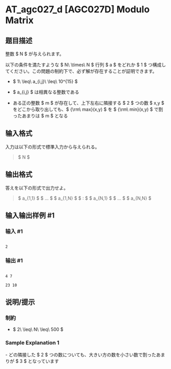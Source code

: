 # AT_agc027_d [AGC027D] Modulo Matrix

## 题目描述

[problemUrl]: https://atcoder.jp/contests/agc027/tasks/agc027_d

整数 $ N $ が与えられます。

以下の条件を満たすような $ N\ \times\ N $ 行列 $ a $ をどれか $ 1 $ つ構成してください。この問題の制約下で、必ず解が存在することが証明できます。

- $ 1\ \leq\ a_{i,j}\ \leq\ 10^{15} $
- $ a_{i,j} $ は相異なる整数である
- ある正の整数 $ m $ が存在して、上下左右に隣接する $ 2 $ つの数 $ x,y $ をどこから取り出しても、$ {\rm\ max}(x,y) $ を $ {\rm\ min}(x,y) $ で割ったあまりは $ m $ となる

## 输入格式

入力は以下の形式で標準入力から与えられる。

> $ N $

## 输出格式

答えを以下の形式で出力せよ。

> $ a_{1,1} $ $ ... $ $ a_{1,N} $ $ : $ $ a_{N,1} $ $ ... $ $ a_{N,N} $

## 输入输出样例 #1

### 输入 #1

```
2
```

### 输出 #1

```
4 7
23 10
```

## 说明/提示

### 制約

- $ 2\ \leq\ N\ \leq\ 500 $

### Sample Explanation 1

\- どの隣接した $ 2 $ つの数についても、大きい方の数を小さい数で割ったあまりが $ 3 $ となっています